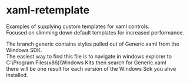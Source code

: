 # xaml-retemplate
Examples of supplying custom templates for xaml controls.  
Focused on slimming down default templates for increased performance.  

The branch generic contains styles pulled out of Generic.xaml from the Windows SDK.  
The easiest way to find this file is to navigate in windows explorer to C:\Program Files(x86)\Windows Kits then search for Generic.xaml  
there will be one result for each version of the Windows Sdk you ahve installed.
